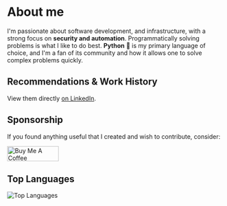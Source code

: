 # About me
I'm passionate about software development, and infrastructure, with a strong focus on **security and automation**. Programmatically solving problems is what I like to do best. **Python** 🐍 is my primary language of choice, and I'm a fan of its community and how it allows one to solve complex problems quickly.

## Recommendations & Work History
View them directly [on LinkedIn](https://www.linkedin.com/in/agu3rra).

## Sponsorship
If you found anything useful that I created and wish to contribute, consider:

<a href="https://www.buymeacoffee.com/agu3rra" target="_blank"><img src="https://cdn.buymeacoffee.com/buttons/v2/default-yellow.png" alt="Buy Me A Coffee" style="height: 35px !important;width: 120px !important;" ></a>

## Top Languages
![Top Languages](https://github-readme-stats.vercel.app/api/top-langs/?username=agu3rra&show_icons=true)

